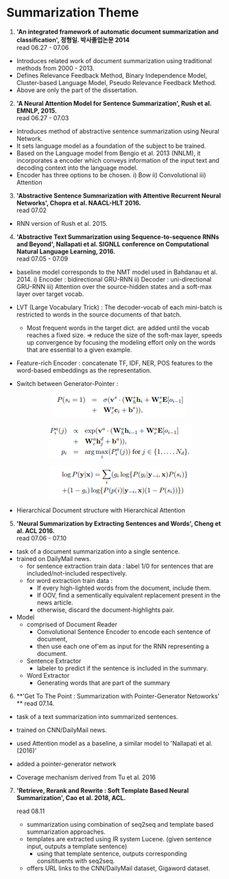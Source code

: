 
Summarization Theme 
============

1. <b>'An integrated framework of automatic document summarization and classification', 정형일. 박사졸업논문 2014 </b><br>
  read 06.27 - 07.06
  - Introduces related work of document summarization using traditional methods from 2000 - 2013. 
  - Defines Relevance Feedback Method, Binary Independence Model, Cluster-based Language Model, 
    Pseudo Relevance Feedback Method. 
  - Above are only the part of the dissertation.

2. <b>'A Neural Attention Model for Sentence Summarization', Rush et al. EMNLP, 2015. </b><br>
  read 06.27 - 07.03
  - Introduces method of abstractive sentence summarization using Neural Network.
  - It sets language model as a foundation of the subject to be trained. 
  - Based on the Language model from Bengio et al. 2013 (NNLM), it incorporates a encoder 
    which conveys information of the input text and decoding context into the language model. 
  - Encoder has three options to be chosen.
  	i) Bow
  	ii) Convolutional
  	iii) Attention

3. <b>'Abstractive Sentence Summarization with Attentive Recurrent Neural Networks', Chopra et al. NAACL-HLT 2016.</b><br>
  read 07.02
  - RNN version of Rush et al. 2015. 

4. <b>'Abstractive Text Summarization using Sequence-to-sequence RNNs and Beyond', Nallapati et al. SIGNLL conference on Computational Natural Language Learning, 2016. </b><br>
  read 07.05 - 07.09
  - baseline model corresponds to the NMT model used in Bahdanau et al. 2014.
  	i) Encoder : bidirectional GRU-RNN
  	ii) Decoder : uni-directional GRU-RNN
  	iii) Attention over the source-hidden states and a soft-max layer over target vocab.
  - LVT (Large Vocabulary Trick) : The decoder-vocab of each mini-batch is restricted to words in the source documents of that batch.
    + Most frequent words in the target dict. are added until the vocab reaches a fixed size. 
  	=> reduce the size of the soft-max layer, speeds up convergence by focusing the modeling effort only on the words that are essential to a given example.
  - Feature-rich Encoder : concatenate TF, IDF, NER, POS features to the word-based embeddings as the representation. 
  - Switch between Generator-Pointer : 
  	<p align="center">
  			<img src="./images/nallapati-pg-decisionProb.PNG">
  	</p>
  	
  	<p align="center">
  			<img src="./images/nallapati-pg-positionDist.PNG">
  	</p>
  	
  	<p align="center">
  			<img src="./images/nallapati-pg-entireLikelihood.PNG">
  	</p>
  - Hierarchical Document structure with Hierarchical Attention 

5. <b>'Neural Summarization by Extracting Sentences and Words', Cheng et al. ACL 2016. </b><br>
  read 07.06 - 07.10
  - task of a document summarization into a single sentence.
  - trained on DailyMail news.
  	+ for sentence extraction train data : label 1/0 for sentences that are included/not-included respectively.
  	+ for word extraction train data : 
  		* If every high-lighted words from the document, include them. 
  		* If OOV, find a sementically equivalent replacement present in the news article. 
  		* otherwise, discard the document-highlights pair.
  - Model
  	+ comprised of Document Reader 
  		* Convolutional Sentence Encoder to encode each sentence of document, 
  		* then use each one of'em as input for the RNN representing a document. 
  	+ Sentence Extractor 
  		* labeler to predict if the sentence is included in the summary. 
  	+ Word Extractor
  		* Generating words that are part of the summary 

6. **'Get To The Point : Summarization with Pointer-Generator Netoworks' **
  read 07.14.
  - task of a text summarization into summarized sentences.

  - trained on CNN/DailyMail news.

  - used Attention model as a baseline, a similar model to 'Nallapati et al. (2016)'

  - added a pointer-generator network

  - Coverage mechanism derived from Tu et al. 2016

    

7. **'Retrieve, Rerank and Rewrite : Soft Template Based Neural Summarization', Cao et al. 2018, ACL.**

   read 08.11

   * summarization using combination of seq2seq and template based summarization approaches.
   * templates are extracted using IR system Lucene. (given sentence input, outputs a template sentence)
     * using that template sentence, outputs corresponding consitituents with seq2seq. 
   * offers URL links to the CNN/DailyMail dataset, Gigaword dataset.

